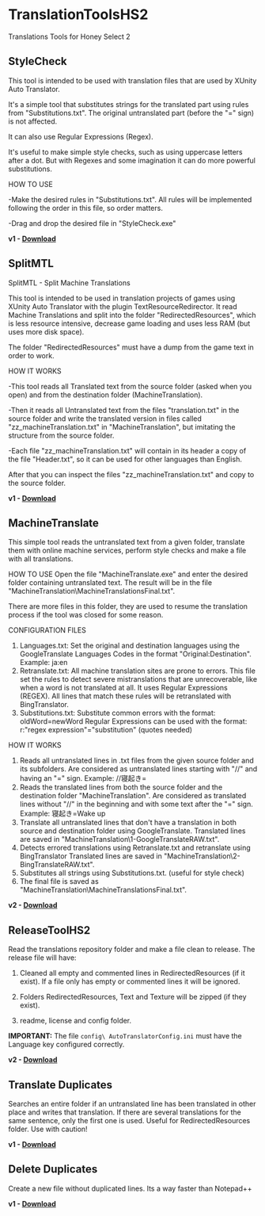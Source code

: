 # TranslationToolsHS2
  Translations Tools for Honey Select 2

## StyleCheck

  This tool is intended to be used with translation files that are used by XUnity Auto Translator.

  It's a simple tool that substitutes strings for the translated part using rules from "Substitutions.txt". The original untranslated part (before the "=" sign) is not affected.

  It can also use Regular Expressions (Regex).

  It's useful to make simple style checks, such as using uppercase letters after a dot. But with Regexes and some imagination it can do more powerful substitutions.

  HOW TO USE

  -Make the desired rules in "Substitutions.txt". All rules will be implemented following the order in this file, so order matters.

  -Drag and drop the desired file in "StyleCheck.exe"

  **v1 - [Download](https://github.com/SpockBauru/TranslationToolsHS2/releases/tag/r7)**


## SplitMTL

  SplitMTL - Split Machine Translations

  This tool is intended to be used in translation projects of games using XUnity Auto Translator with the plugin TextResourceRedirector. It read Machine Translations and split into the folder "RedirectedResources", which is less resource intensive, decrease game loading and uses less RAM (but uses more disk space).

  The folder "RedirectedResources" must have a dump from the game text in order to work.

  HOW IT WORKS

  -This tool reads all Translated text from the source folder (asked when you open) and from the destination folder (MachineTranslation).

  -Then it reads all Untranslated text from the files "translation.txt" in the source folder and write the translated version in files called "zz_machineTranslation.txt" in "MachineTranslation", but imitating the structure from the source folder.

  -Each file "zz_machineTranslation.txt" will contain in its header a copy of the file "Header.txt", so it can be used for other languages than English.

  After that you can inspect the files "zz_machineTranslation.txt" and copy to the source folder.

**v1 - [Download](https://github.com/SpockBauru/TranslationToolsHS2/releases/tag/r6)**

## MachineTranslate

  This simple tool reads the untranslated text from a given folder, translate them with online machine services, perform style checks and make a file with all translations.

  HOW TO USE
  Open the file "MachineTranslate.exe" and enter the desired folder containing untranslated text. The result will be in the file "MachineTranslation\MachineTranslationsFinal.txt".

  There are more files in this folder, they are used to resume the translation process if the tool was closed for some reason.

  CONFIGURATION FILES
  1) Languages.txt: Set the original and destination languages using the GoogleTranslate Languages Codes in the format "Original:Destination". Example: ja:en
  2) Retranslate.txt: All machine translation sites are prone to errors. This file set the rules to detect severe mistranslations that are unrecoverable, like when a word is not translated at all. It uses Regular Expressions (REGEX). All lines that match these rules will be retranslated with BingTranslator.
  3) Substitutions.txt: Substitute common errors with the format: oldWord=newWord
     Regular Expressions can be used with the format: r:"regex expression"="substitution" (quotes needed)

HOW IT WORKS
  1) Reads all untranslated lines in .txt files from the given source folder and its subfolders.
     Are considered as untranslated lines starting with "//" and having an "=" sign. Example: //寝起き=
  2) Reads the translated lines from both the source folder and the destination folder "MachineTranslation".
     Are considered as translated lines without "//" in the beginning and with some text after the "=" sign. Example: 寝起き=Wake up
  3) Translate all untranslated lines that don't have a translation in both source and destination folder using GoogleTranslate.
     Translated lines are saved in "MachineTranslation\1-GoogleTranslateRAW.txt".
  4) Detects errored translations using Retranslate.txt and retranslate using BingTranslator
     Translated lines are saved in "MachineTranslation\2-BingTranslateRAW.txt".
  5) Substitutes all strings using Substitutions.txt. (useful for style check)
  6) The final file is saved as "MachineTranslation\MachineTranslationsFinal.txt".

**v2 - [Download](https://github.com/SpockBauru/TranslationToolsHS2/releases/tag/r8)**

## ReleaseToolHS2

  Read the translations repository folder and make a file clean to release. The release file will have:

  1) Cleaned all empty and commented lines in RedirectedResources (if it exist). If a file only has empty or commented lines it will be ignored.

  2) Folders RedirectedResources, Text and Texture will be zipped (if they exist).

  3) readme, license and config folder.

  **IMPORTANT:** The file `config\ AutoTranslatorConfig.ini` must have the Language key configured correctly.

  **v2 - [Download](https://github.com/SpockBauru/TranslationToolsHS2/releases/tag/r5)**

## Translate Duplicates

  Searches an entire folder if an untranslated line has been translated in other place and writes that translation. If there are several translations for the same sentence, only the first one is used. Useful for RedirectedResources folder. Use with caution!

  **v1 - [Download](https://github.com/SpockBauru/TranslationToolsHS2/releases/tag/r2)**

## Delete Duplicates

  Create a new file without duplicated lines. Its a way faster than Notepad++

  **v1 - [Download](https://github.com/SpockBauru/TranslationToolsHS2/releases/tag/r1)**

